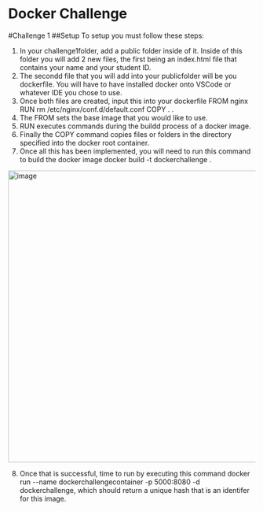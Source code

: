 # Docker Challenge

#Challenge 1
##Setup
To setup you must follow these steps:
1. In your challenge1folder, add a public folder inside of it. Inside of this folder you will add 2 new files, the first being an index.html file that contains your name and your student ID.
2. The secondd file that you will add into your publicfolder will be you dockerfile. You will have to have installed docker onto VSCode or whatever IDE you chose to use.
3. Once both files are created, input this into your dockerfile
   FROM nginx
   RUN rm /etc/nginx/conf.d/default.conf
   COPY . .
4. The FROM sets the base image that you would like to use.
5. RUN executes commands during the buildd process of a docker image.
6. Finally the COPY command copies files or folders in the directory specified into the docker root container.
7. Once all this has been implemented, you will need to run this command to build the docker image docker build -t dockerchallenge .
 <img width="593" alt="image" src="https://github.com/CryptoJoe33/docker-challenge-template/assets/117700080/2c2f9f85-05d2-45c2-b3ff-81b77baf5f12">
 
8. Once that is successful, time to run by executing this command docker run --name dockerchallengecontainer -p 5000:8080 -d dockerchallenge, which should return a unique hash that is an identifer for this image.
